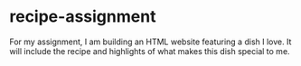 # recipe-assignment
For my assignment, I am building an HTML website featuring a dish I love. It will include the recipe and highlights of what makes this dish special to me.
